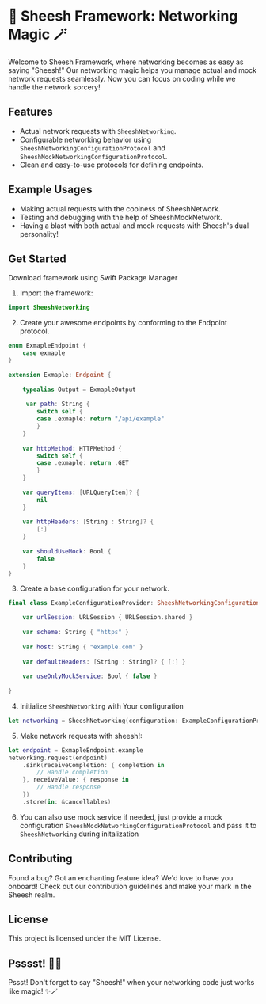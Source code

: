 # 🚀 Sheesh Framework: Networking Magic 🪄

Welcome to Sheesh Framework, where networking becomes as easy as saying "Sheesh!" Our networking magic helps you manage actual and mock network requests seamlessly. Now you can focus on coding while we handle the network sorcery!

## Features

- Actual network requests with `SheeshNetworking`.
- Configurable networking behavior using `SheeshNetworkingConfigurationProtocol` and `SheeshMockNetworkingConfigurationProtocol`.
- Clean and easy-to-use protocols for defining endpoints.

## Example Usages

- Making actual requests with the coolness of SheeshNetwork.
- Testing and debugging with the help of SheeshMockNetwork.
- Having a blast with both actual and mock requests with Sheesh's dual personality!


## Get Started

Download framework using Swift Package Manager

1. Import the framework:

```swift
import SheeshNetworking
```

2. Create your awesome endpoints by conforming to the Endpoint protocol.

```swift
enum ExmapleEndpoint {
    case exmaple 
}

extension Exmaple: Endpoint {
    
    typealias Output = ExmapleOutput
    
     var path: String {
        switch self {
        case .exmaple: return "/api/example"
        }
    }
    
    var httpMethod: HTTPMethod {
        switch self {
        case .exmaple: return .GET
        }
    }
    
    var queryItems: [URLQueryItem]? {
        nil
    }
    
    var httpHeaders: [String : String]? {
        [:]
    }
    
    var shouldUseMock: Bool {
        false
    }
}
```

3. Create a base configuration for your network. 

```swift
final class ExampleConfigurationProvider: SheeshNetworkingConfigurationProtocol {

    var urlSession: URLSession { URLSession.shared }
    
    var scheme: String { "https" }
    
    var host: String { "example.com" }
    
    var defaultHeaders: [String : String]? { [:] }
    
    var useOnlyMockService: Bool { false }
    
}
```

4. Initialize `SheeshNetworking` with Your configuration

```swift
let networking = SheeshNetworking(configuration: ExampleConfigurationProvider())
```

5. Make network requests with sheesh!:

```swift
let endpoint = ExmapleEndpoint.example
networking.request(endpoint)
    .sink(receiveCompletion: { completion in
        // Handle completion
    }, receiveValue: { response in
        // Handle response
    })
    .store(in: &cancellables)
```

6. You can also use mock service if needed, just provide a mock configuration `SheeshMockNetworkingConfigurationProtocol` and pass it to `SheeshNetworking` during initalization 

## Contributing

Found a bug? Got an enchanting feature idea? We'd love to have you onboard! Check out our contribution guidelines and make your mark in the Sheesh realm.

## License

This project is licensed under the MIT License.

## Psssst! 😶‍🌫️

Pssst! Don't forget to say "Sheesh!" when your networking code just works like magic! ✨🪄
